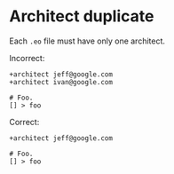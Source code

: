 # Architect duplicate

Each `.eo` file must have only one architect.

Incorrect:

```eo
+architect jeff@google.com
+architect ivan@google.com

# Foo.
[] > foo
```

Correct:

```eo
+architect jeff@google.com

# Foo.
[] > foo
```

